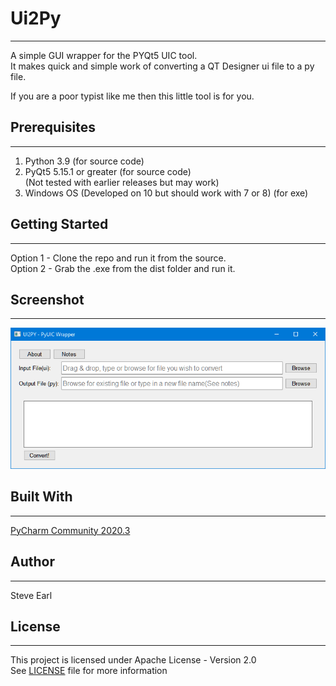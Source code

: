 # Ui2Py

___

A simple GUI wrapper for the PYQt5 UIC tool.  
It makes quick and simple work of converting a QT Designer ui file to a py file.   

If you are a poor typist like me then this little tool is for you.

## Prerequisites

___
1. Python 3.9 (for source code)  
2. PyQt5 5.15.1 or greater (for source code)  
(Not tested with earlier releases but may work)  
3. Windows OS (Developed on 10 but should work with 7 or 8) (for exe)  

## Getting Started

___
Option 1 - Clone the repo and run it from the source.  
Option 2 - Grab the .exe from the dist folder and run it.  

## Screenshot
___
![img.png](screenshot.png)

## Built With
___
[PyCharm Community 2020.3](https://www.jetbrains.com/pycharm/)  

## Author
___
Steve Earl

## License
___
This project is licensed under Apache License - Version 2.0  
See [LICENSE](LICENSE) file for more information

